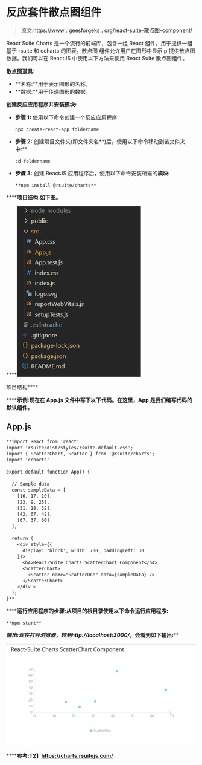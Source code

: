 # 反应套件散点图组件

> 原文:[https://www . geesforgeks . org/react-suite-散点图-component/](https://www.geeksforgeeks.org/react-suite-scatterchart-component/)

React Suite Charts 是一个流行的前端库，包含一组 React 组件，用于提供一组基于 rsuite 和 echarts 的图表。散点图  组件允许用户在图形中显示 p 提供散点图数据。我们可以在 ReactJS 中使用以下方法来使用 React Suite 散点图组件。

**散点图道具:**

*   **名称:**用于表示图形的名称。
*   **数据:**用于传递图形的数据。

**创建反应应用程序并安装模块:**

*   **步骤 1:** 使用以下命令创建一个反应应用程序:

    ```
    npx create-react-app foldername
    ```

*   **步骤 2:** 创建项目文件夹(即文件夹名**)后，使用以下命令移动到该文件夹中:**

    ```
    cd foldername
    ```

*   **步骤 3:** 创建 ReactJS 应用程序后，使用以下命令安装所需的****模块:****

    ```
    **npm install @rsuite/charts**
    ```

******项目结构:**如下图。****

****![](img/f04ae0d8b722a9fff0bd9bd138b29c23.png)

项目结构**** 

******示例:**现在在 **App.js** 文件中写下以下代码。在这里，App 是我们编写代码的默认组件。****

## ****App.js****

```
**import React from 'react'
import 'rsuite/dist/styles/rsuite-default.css';
import { ScatterChart, Scatter } from '@rsuite/charts';
import 'echarts'

export default function App() {

  // Sample data
  const sampleData = [
    [16, 17, 10],
    [23, 9, 25],
    [31, 18, 32],
    [42, 67, 42],
    [67, 37, 60]
  ];

  return (
    <div style={{
      display: 'block', width: 700, paddingLeft: 30
    }}>
      <h4>React-Suite Charts ScatterChart Component</h4>
      <ScatterChart>
        <Scatter name="ScatterOne" data={sampleData} />
      </ScatterChart>
    </div >
  );
}**
```

******运行应用程序的步骤:**从项目的根目录使用以下命令运行应用程序:****

```
**npm start**
```

******输出:**现在打开浏览器，转到***http://localhost:3000/***，会看到如下输出:****

****![](img/50f502431508cf829494451e6d150fd2.png)****

******参考:**T2】https://charts.rsuitejs.com/****